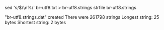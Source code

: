 sed 's/$/\n%/' br-utf8.txt > br-utf8.strings
strfile br-utf8.strings

"br-utf8.strings.dat" created
There were 261798 strings
Longest string: 25 bytes
Shortest string: 2 bytes

